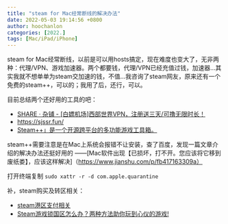 ```yaml
---
title: "steam for Mac经常断线的解决办法"
date: 2022-05-03 19:14:56 +0800
author: hoochanlon
categories: [2022.]
tags: [Mac/iPad/iPhone]
---
```


steam for Mac经常断线，以前是可以用hosts搞定，现在难度也变大了，无非两种：代理/VPN、游戏加速器。两个都要钱，代理/VPN已经充值过钱，加速器...其实我就不想单单为steam交加速的钱，不值...我咨询了steam网友，原来还有一个免费的steam++，可以的；我用了后，还行，可以。

目前总结两个还好用的工具的吧：

* [SHARE · 杂铺 - [白嫖机场]西部世界VPN，注册送三天/可撸无限时长！](https://sh.tmioe.com/175.html)
* https://sjssr.fun/
* [Steam++」是一个开源跨平台的多功能游戏工具箱。](https://steampp.net/)

<!-- more -->

steam++需要注意是在Mac上系统会报错不让安装，查了百度，发现一篇文章介绍的解决办法还挺好用的 ——[Mac软件出现【已损坏，打不开。您应该将它移到废纸娄】，应该这样解决]（https://www.jianshu.com/p/fb417163309a）

打开终端复制 `sudo xattr -r -d com.apple.quarantine`

补，steam购买及转区相关：

* [steam港区支付相关](https://zhidao.baidu.com/question/1455646243155895940.html)
* [Steam游戏锁国区怎么办？两种方法助你玩到心仪的游戏!](https://baijiahao.baidu.com/s?id=1690312043047794783&wfr=spider&for=pc)
